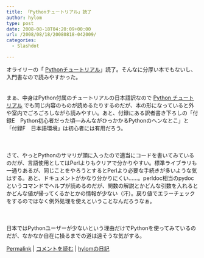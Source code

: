 ```yaml
---
title: 「Pythonチュートリアル」読了
author: hylom
type: post
date: 2008-08-18T04:20:09+00:00
url: /2008/08/18/20080818-042009/
categories:
  - Slashdot

---
```

オライリーの「 [Pythonチュートリアル][1]」読了。そんなに分厚い本でもないし、入門書なので読みやすかった。  
</br>   
まぁ、中身はPython付属のチュートリアルの日本語訳なので   [Python チュートリアル][2] でも同じ内容のものが読めるたりするのだが、本の形になっていると外や室内でごろごろしながら読みやすい。あと、付録にある訳者書き下ろしの「付録E　Python初心者だった頃―みんながひっかかるPythonのヘンなとこ」と「付録F　日本語環境」は初心者には有用だろう。</br>  
</br>   
さて、やっとPythonのサマリが頭に入ったので適当にコードを書いてみているのだが、言語使用としてはPerlよりもクリアで分かりやすい。標準ライブラリも一通りあるが、同じことをやろうとするとPerlより必要な手続きが多いような気はする。あと、ドキュメントがかなり分かりにくい……。perldoc相当のpydocというコマンドでヘルプが読めるのだが、関数の解説とかどんな引数を入れるとかどんな値が帰ってくるかとかの情報が少ない（汗）。戻り値でエラーチェックをするのではなく例外処理を使えということなんだろうなぁ。</br>  
</br>   
日本ではPythonユーザーが少ないという理由だけでPythonを使ってみているのだが、なかなか自在に操るまでの道は遠そうな気がする。</br> 

   [Permalink][3] |    [コメントを読む][4] |    [hylomの日記][5] 

</br>

 [1]: http://www.oreilly.co.jp/books/9784873113401/
 [2]: http://www.python.jp/doc/nightly/tut/
 [3]: http://slashdot.jp/~hylom/journal/449510
 [4]: http://slashdot.jp/~hylom/journal/449510#acomments
 [5]: http://slashdot.jp/~hylom/journal/
